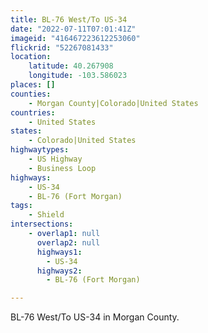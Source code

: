```yaml
---
title: BL-76 West/To US-34
date: "2022-07-11T07:01:41Z"
imageid: "416467223612253060"
flickrid: "52267081433"
location:
    latitude: 40.267908
    longitude: -103.586023
places: []
counties:
    - Morgan County|Colorado|United States
countries:
    - United States
states:
    - Colorado|United States
highwaytypes:
    - US Highway
    - Business Loop
highways:
    - US-34
    - BL-76 (Fort Morgan)
tags:
    - Shield
intersections:
    - overlap1: null
      overlap2: null
      highways1:
        - US-34
      highways2:
        - BL-76 (Fort Morgan)

---
```

BL-76 West/To US-34 in Morgan County.